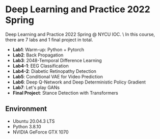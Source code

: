 # Deep Learning and Practice 2022 Spring
Deep Learning and Practice 2022 Spring @ NYCU IOC. \\
In this course, there are 7 labs and 1 final project in total.
- **Lab1**: Warm-up: Python + Pytorch
- **Lab2**: Back Propagation
- **Lab3**: 2048-Temporal Difference Learning
- **Lab4-1**: EEG Classification
- **Lab4-2**: Diabetic Retinopathy Detection
- **Lab5**: Conditional VAE for Video Prediction
- **Lab6**: Deep Q-Network and Deep Deterministic Policy Gradient
- **Lab7**: Let's play GANs
- **Final Project**: Stance Detection with Transformers

## Environment
- Ubuntu 20.04.3 LTS
- Python 3.8.10
- NVIDIA GeForce GTX 1070
